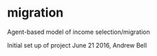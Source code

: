 # migration
Agent-based model of income selection/migration

Initial set up of project June 21 2016, Andrew Bell
